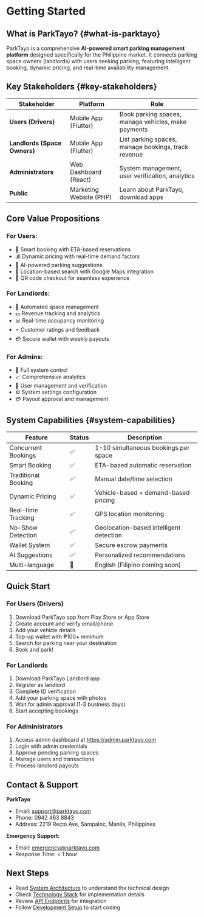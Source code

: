 # Getting Started

## What is ParkTayo? {#what-is-parktayo}

ParkTayo is a comprehensive **AI-powered smart parking management platform** designed specifically for the Philippine market. It connects parking space owners (landlords) with users seeking parking, featuring intelligent booking, dynamic pricing, and real-time availability management.

## Key Stakeholders {#key-stakeholders}

| Stakeholder | Platform | Role |
|------------|----------|------|
| **Users (Drivers)** | Mobile App (Flutter) | Book parking spaces, manage vehicles, make payments |
| **Landlords (Space Owners)** | Mobile App (Flutter) | List parking spaces, manage bookings, track revenue |
| **Administrators** | Web Dashboard (React) | System management, user verification, analytics |
| **Public** | Marketing Website (PHP) | Learn about ParkTayo, download apps |

## Core Value Propositions

### For Users:
- 🎯 Smart booking with ETA-based reservations
- 💰 Dynamic pricing with real-time demand factors
- 🤖 AI-powered parking suggestions
- 📍 Location-based search with Google Maps integration
- 📱 QR code checkout for seamless experience

### For Landlords:
- 🏢 Automated space management
- 💵 Revenue tracking and analytics
- 📊 Real-time occupancy monitoring
- ⭐ Customer ratings and feedback
- 💳 Secure wallet with weekly payouts

### For Admins:
- 🔧 Full system control
- 📈 Comprehensive analytics
- 👥 User management and verification
- ⚙️ System settings configuration
- 💳 Payout approval and management

## System Capabilities {#system-capabilities}

| Feature | Status | Description |
|---------|--------|-------------|
| Concurrent Bookings | ✅ | 1-10 simultaneous bookings per space |
| Smart Booking | ✅ | ETA-based automatic reservation |
| Traditional Booking | ✅ | Manual date/time selection |
| Dynamic Pricing | ✅ | Vehicle-based + demand-based pricing |
| Real-time Tracking | ✅ | GPS location monitoring |
| No-Show Detection | ✅ | Geolocation-based intelligent detection |
| Wallet System | ✅ | Secure escrow payments |
| AI Suggestions | ✅ | Personalized recommendations |
| Multi-language | 🚧 | English (Filipino coming soon) |

## Quick Start

### For Users (Drivers)
1. Download ParkTayo app from Play Store or App Store
2. Create account and verify email/phone
3. Add your vehicle details
4. Top-up wallet with ₱100+ minimum
5. Search for parking near your destination
6. Book and park!

### For Landlords
1. Download ParkTayo Landlord app
2. Register as landlord
3. Complete ID verification
4. Add your parking space with photos
5. Wait for admin approval (1-3 business days)
6. Start accepting bookings

### For Administrators
1. Access admin dashboard at https://admin.parktayo.com
2. Login with admin credentials
3. Approve pending parking spaces
4. Manage users and transactions
5. Process landlord payouts

## Contact & Support

**ParkTayo**
- Email: support@parktayo.com
- Phone: 0942 463 8843
- Address: 2219 Recto Ave, Sampaloc, Manila, Philippines

**Emergency Support:**
- Email: emergency@parktayo.com
- Response Time: < 1 hour

## Next Steps

- Read [System Architecture](02-system-architecture.md) to understand the technical design
- Check [Technology Stack](03-technology-stack.md) for implementation details
- Review [API Endpoints](06-api-endpoints.md) for integration
- Follow [Development Setup](26-dev-setup.md) to start coding
